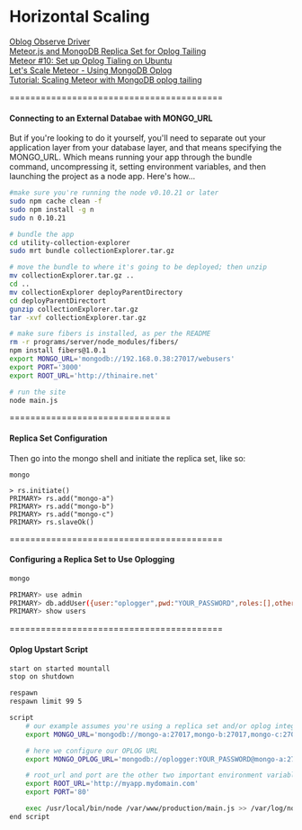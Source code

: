 Horizontal Scaling
=========================================

[Oblog Observe Driver](https://github.com/meteor/meteor/wiki/Oplog-Observe-Driver)  
[Meteor.js and MongoDB Replica Set for Oplog Tailing](http://www.manuel-schoebel.com/blog/meteorjs-and-mongodb-replica-set-for-oplog-tailing)  
[Meteor #10: Set up Oplog Tialing on Ubuntu](http://journal.gentlenode.com/meteor-10-set-up-oplog-tailing-on-ubuntu/)  
[Let's Scale Meteor - Using MongoDB Oplog](https://meteorhacks.com/lets-scale-meteor.html)  
[Tutorial: Scaling Meteor with MongoDB oplog tailing](http://blog.mongolab.com/2014/07/tutorial-scaling-meteor-with-mongodb-oplog-tailing/)  


=========================================
#### Connecting to an External Databae with MONGO_URL

But if you're looking to do it yourself, you'll need to separate out your application layer from your database layer, and that means specifying the MONGO_URL.  Which means running your app through the bundle command, uncompressing it, setting environment variables, and then launching the project as a node app.  Here's how...  

````sh
#make sure you're running the node v0.10.21 or later
sudo npm cache clean -f
sudo npm install -g n
sudo n 0.10.21

# bundle the app
cd utility-collection-explorer
sudo mrt bundle collectionExplorer.tar.gz

# move the bundle to where it's going to be deployed; then unzip
mv collectionExplorer.tar.gz ..
cd ..
mv collectionExplorer deployParentDirectory
cd deployParentDirectort
gunzip collectionExplorer.tar.gz
tar -xvf collectionExplorer.tar.gz

# make sure fibers is installed, as per the README
rm -r programs/server/node_modules/fibers/
npm install fibers@1.0.1
export MONGO_URL='mongodb://192.168.0.38:27017/webusers'
export PORT='3000'
export ROOT_URL='http://thinaire.net'

# run the site
node main.js
````

===============================
#### Replica Set Configuration 

Then go into the mongo shell and initiate the replica set, like so:

````
mongo

> rs.initiate()
PRIMARY> rs.add("mongo-a")
PRIMARY> rs.add("mongo-b")
PRIMARY> rs.add("mongo-c")
PRIMARY> rs.slaveOk()
````

=========================================
#### Configuring a Replica Set to Use Oplogging

````sh
mongo

PRIMARY> use admin
PRIMARY> db.addUser({user:"oplogger",pwd:"YOUR_PASSWORD",roles:[],otherDBRoles:{local:["read"]}});
PRIMARY> show users
````


=========================================
#### Oplog Upstart Script

````sh
start on started mountall
stop on shutdown

respawn
respawn limit 99 5

script
    # our example assumes you're using a replica set and/or oplog integreation
    export MONGO_URL='mongodb://mongo-a:27017,mongo-b:27017,mongo-c:27017/meteor'

    # here we configure our OPLOG URL
    export MONGO_OPLOG_URL='mongodb://oplogger:YOUR_PASSWORD@mongo-a:27017,mongo-b:27017,mongo-c:27017/local?authSource=admin'

    # root_url and port are the other two important environment variables to set
    export ROOT_URL='http://myapp.mydomain.com'
    export PORT='80'

    exec /usr/local/bin/node /var/www/production/main.js >> /var/log/node.log 2>&1
end script
````


 


